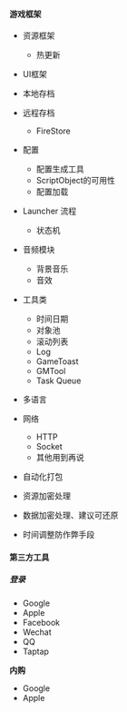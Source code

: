 #### 游戏框架

- 资源框架
  - 热更新

- UI框架
- 本地存档 
- 远程存档
  - FireStore

- 配置
  - 配置生成工具
  - ScriptObject的可用性
  - 配置加载

- Launcher 流程
  - 状态机

- 音频模块
  - 背景音乐
  - 音效

- 工具类
  - 时间日期
  - 对象池
  - 滚动列表
  - Log
  - GameToast
  - GMTool
  - Task Queue

- 多语言
- 网络
  - HTTP
  - Socket
  - 其他用到再说

- 自动化打包
- 资源加密处理
- 数据加密处理、建议可还原
- 时间调整防作弊手段



#### 第三方工具

##### 登录

- Google
- Apple
- Facebook
- Wechat
- QQ
- Taptap

**内购**

- Google
- Apple



